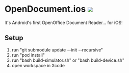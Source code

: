 # OpenDocument.ios ![](https://github.com/TomTasche/OpenDocument.ios/workflows/build/badge.svg)
It's Android's first OpenOffice Document Reader... for iOS!

## Setup
1. run "git submodule update --init --recursive"
2. run "pod install"
3. run "bash build-simulator.sh" or "bash build-device.sh"
4. open workspace in Xcode
